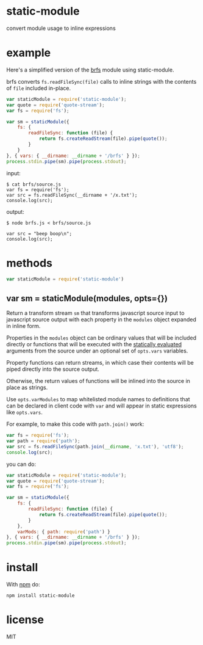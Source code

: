 # static-module

convert module usage to inline expressions

# example

Here's a simplified version of the [brfs](https://npmjs.org/package/brfs) module
using static-module.

brfs converts `fs.readFileSync(file)` calls to inline strings with the contents
of `file` included in-place.

``` js
var staticModule = require('static-module');
var quote = require('quote-stream');
var fs = require('fs');

var sm = staticModule({
    fs: {
        readFileSync: function (file) {
            return fs.createReadStream(file).pipe(quote());
        }
    }
}, { vars: { __dirname: __dirname + '/brfs' } });
process.stdin.pipe(sm).pipe(process.stdout);
```

input:

```
$ cat brfs/source.js
var fs = require('fs');
var src = fs.readFileSync(__dirname + '/x.txt');
console.log(src);
```

output:

```
$ node brfs.js < brfs/source.js 

var src = "beep boop\n";
console.log(src);
```

# methods

``` js
var staticModule = require('static-module')
```

## var sm = staticModule(modules, opts={})

Return a transform stream `sm` that transforms javascript source input to
javascript source output with each property in the `modules` object expanded in
inline form.

Properties in the `modules` object can be ordinary values that will be included
directly or functions that will be executed with the [statically
evaluated](https://npmjs.org/package/static-eval) arguments from the source
under an optional set of `opts.vars` variables.

Property functions can return streams, in which case their contents will be
piped directly into the source output.

Otherwise, the return values of functions will be inlined into the source in
place as strings.

Use `opts.varModules` to map whitelisted module names to definitions that can be
declared in client code with `var` and will appear in static expressions like
`opts.vars`.

For example, to make this code with `path.join()` work:

``` js
var fs = require('fs');
var path = require('path');
var src = fs.readFileSync(path.join(__dirname, 'x.txt'), 'utf8');
console.log(src);
```

you can do:

``` js
var staticModule = require('static-module');
var quote = require('quote-stream');
var fs = require('fs');

var sm = staticModule({
    fs: {
        readFileSync: function (file) {
            return fs.createReadStream(file).pipe(quote());
        }
    },
    varMods: { path: require('path') }
}, { vars: { __dirname: __dirname + '/brfs' } });
process.stdin.pipe(sm).pipe(process.stdout);
```

# install

With [npm](https://npmjs.org) do:

```
npm install static-module
```

# license

MIT
